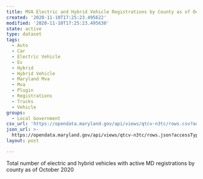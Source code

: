 ```yaml
---
title: MVA Electric and Hybrid Vehicle Registrations by County as of October 2020
created: '2020-11-10T17:25:23.495622'
modified: '2020-11-10T17:25:23.495630'
state: active
type: dataset
tags:
  - Auto
  - Car
  - Electric Vehicle
  - Ev
  - Hybrid
  - Hybrid Vehicle
  - Maryland Mva
  - Mva
  - Plugin
  - Registrations
  - Trucks
  - Vehicle
groups:
  - Local Government
csv_url: 'https://opendata.maryland.gov/api/views/qtcv-n3tc/rows.csv?accessType=DOWNLOAD'
json_url: >-
  https://opendata.maryland.gov/api/views/qtcv-n3tc/rows.json?accessType=DOWNLOAD
layout: post

---
```

Total number of electric and hybrid vehicles with active MD registrations by county as of October 2020
